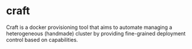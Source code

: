 # craft
Craft is a docker provisioning tool that aims to automate managing a heterogeneous (handmade) cluster by providing fine-grained deployment control based on capabilities.
